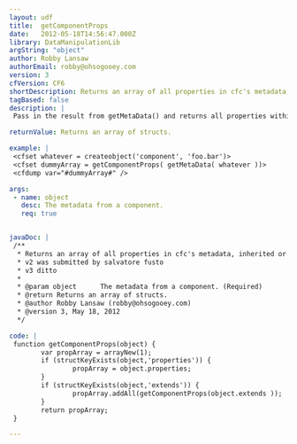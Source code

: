 ```yaml
---
layout: udf
title:  getComponentProps
date:   2012-05-18T14:56:47.000Z
library: DataManipulationLib
argString: "object"
author: Robby Lansaw
authorEmail: robby@ohsogooey.com
version: 3
cfVersion: CF6
shortDescription: Returns an array of all properties in cfc's metadata, inherited or not.
tagBased: false
description: |
 Pass in the result from getMetaData() and returns all properties within the cfc and those it extends. It is recursive. (I didn't find any true time difference and this seemed cleaner). This does not include the base 'component' tag in it's search. I couldn't see anyone putting properties there anyways. A special value will be added to each propery, foundIn, that represents which CFC a property was found in. This is useful in case both a child and parent CFC share the same property.

returnValue: Returns an array of structs.

example: |
 <cfset whatever = createobject('component', 'foo.bar')>
 <cfset dummyArray = getComponentProps( getMetaData( whatever ))>
 <cfdump var="#dummyArray#" />

args:
 - name: object
   desc: The metadata from a component.
   req: true


javaDoc: |
 /**
  * Returns an array of all properties in cfc's metadata, inherited or not.
  * v2 was submitted by salvatore fusto
  * v3 ditto
  * 
  * @param object      The metadata from a component. (Required)
  * @return Returns an array of structs. 
  * @author Robby Lansaw (robby@ohsogooey.com) 
  * @version 3, May 18, 2012 
  */

code: |
 function getComponentProps(object) {
        var propArray = arrayNew(1);
        if (structKeyExists(object,'properties')) {
                propArray = object.properties;
        }
        if (structKeyExists(object,'extends')) {
                propArray.addAll(getComponentProps(object.extends ));
        }
        return propArray;
 }

---
```


